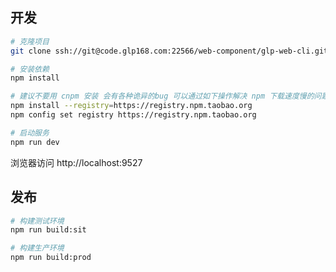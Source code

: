 
## 开发

```bash
# 克隆项目
git clone ssh://git@code.glp168.com:22566/web-component/glp-web-cli.git

# 安装依赖
npm install

# 建议不要用 cnpm 安装 会有各种诡异的bug 可以通过如下操作解决 npm 下载速度慢的问题
npm install --registry=https://registry.npm.taobao.org
npm config set registry https://registry.npm.taobao.org

# 启动服务
npm run dev
```

浏览器访问 http://localhost:9527

## 发布

```bash
# 构建测试环境
npm run build:sit

# 构建生产环境
npm run build:prod
```